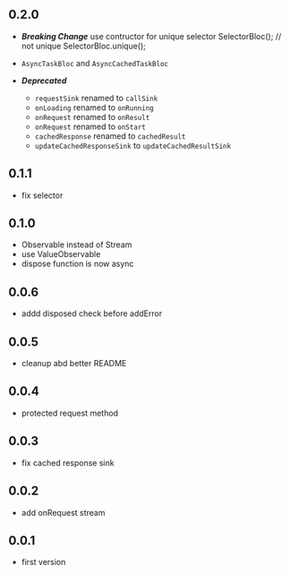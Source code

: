 ## 0.2.0

- ***Breaking Change***
    use contructor for unique selector
        SelectorBloc(); // not unique
        SelectorBloc.unique();

- `AsyncTaskBloc` and `AsyncCachedTaskBloc`

- ***Deprecated***
    + `requestSink` renamed to `callSink`
    + `onLoading` renamed to `onRunning`
    + `onRequest` renamed to `onResult`
    + `onRequest` renamed to `onStart`
    + `cachedResponse` renamed to `cachedResult`
    + `updateCachedResponseSink` to `updateCachedResultSink`

## 0.1.1

- fix selector

## 0.1.0

- Observable instead of Stream
- use ValueObservable
- dispose function is now async

## 0.0.6

- addd disposed check before addError

## 0.0.5

- cleanup abd better README

## 0.0.4

- protected request method

## 0.0.3

- fix cached response sink

## 0.0.2

- add onRequest stream

## 0.0.1

- first version